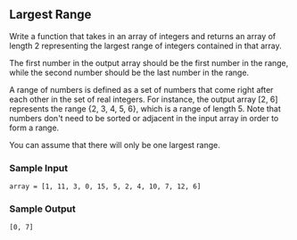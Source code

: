 
## Largest Range

Write a function that takes in an array of integers and returns an array of
length 2 representing the largest range of integers contained in that array.

The first number in the output array should be the first number in the range,
while the second number should be the last number in the range.

A range of numbers is defined as a set of numbers that come right after each
other in the set of real integers. For instance, the output array
[2, 6] represents the range {2, 3, 4, 5, 6}, which
is a range of length 5. Note that numbers don't need to be sorted or adjacent
in the input array in order to form a range.

You can assume that there will only be one largest range.

### Sample Input
```
array = [1, 11, 3, 0, 15, 5, 2, 4, 10, 7, 12, 6]
```

### Sample Output
```
[0, 7]
```
